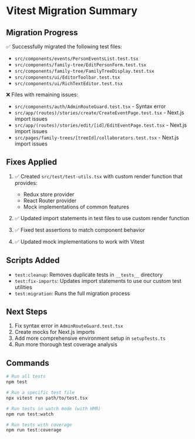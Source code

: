 # Vitest Migration Summary

## Migration Progress

✅ Successfully migrated the following test files:

- `src/components/events/PersonEventsList.test.tsx`
- `src/components/family-tree/EditPersonForm.test.tsx`
- `src/components/family-tree/FamilyTreeDisplay.test.tsx`
- `src/components/ui/EditorToolbar.test.tsx`
- `src/components/ui/RichTextEditor.test.tsx`

❌ Files with remaining issues:

- `src/components/auth/AdminRouteGuard.test.tsx` - Syntax error
- `src/app/(routes)/stories/create/CreateEventPage.test.tsx` - Next.js import issues
- `src/app/(routes)/stories/edit/[id]/EditEventPage.test.tsx` - Next.js import issues
- `src/pages/family-trees/[treeId]/collaborators.test.tsx` - Next.js import issues

## Fixes Applied

1. ✅ Created `src/test/test-utils.tsx` with custom render function that provides:

   - Redux store provider
   - React Router provider
   - Mock implementations of common features

2. ✅ Updated import statements in test files to use custom render function

3. ✅ Fixed test assertions to match component behavior

4. ✅ Updated mock implementations to work with Vitest

## Scripts Added

- `test:cleanup`: Removes duplicate tests in `__tests__` directory
- `test:fix-imports`: Updates import statements to use our custom test utilities
- `test:migration`: Runs the full migration process

## Next Steps

1. Fix syntax error in `AdminRouteGuard.test.tsx`
2. Create mocks for Next.js imports
3. Add more comprehensive environment setup in `setupTests.ts`
4. Run more thorough test coverage analysis

## Commands

```bash
# Run all tests
npm test

# Run a specific test file
npx vitest run path/to/test.tsx

# Run tests in watch mode (with HMR)
npm run test:watch

# Run tests with coverage
npm run test:coverage
```
